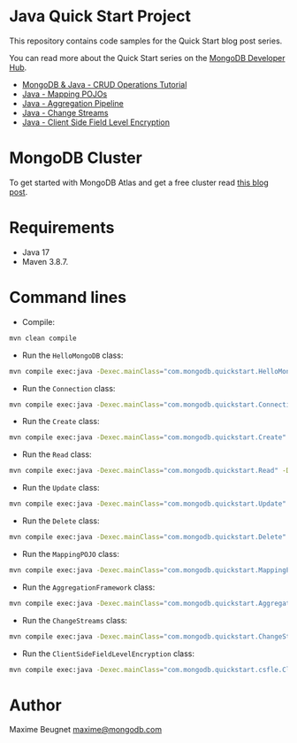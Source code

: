 # Java Quick Start Project

This repository contains code samples for the Quick Start blog post series.

You can read more about the Quick Start series on the [MongoDB Developer Hub](https://developer.mongodb.com/learn/).

- [MongoDB & Java - CRUD Operations Tutorial](https://developer.mongodb.com/quickstart/java-setup-crud-operations)
- [Java - Mapping POJOs](https://developer.mongodb.com/quickstart/java-mapping-pojos)
- [Java - Aggregation Pipeline](https://developer.mongodb.com/quickstart/java-aggregation-pipeline)
- [Java - Change Streams](https://developer.mongodb.com/quickstart/java-change-streams)
- [Java - Client Side Field Level Encryption](https://developer.mongodb.com/quickstart/java-client-side-field-level-encryption/)

# MongoDB Cluster

To get started with MongoDB Atlas and get a free cluster read [this blog post](https://developer.mongodb.com/quickstart/free-atlas-cluster).

# Requirements

- Java 17
- Maven 3.8.7.

# Command lines

- Compile: 

```sh
mvn clean compile
```

- Run the `HelloMongoDB` class: 

```sh
mvn compile exec:java -Dexec.mainClass="com.mongodb.quickstart.HelloMongoDB" -Dexec.cleanupDaemonThreads=false
```
- Run the `Connection` class: 

```sh
mvn compile exec:java -Dexec.mainClass="com.mongodb.quickstart.Connection" -Dmongodb.uri="mongodb+srv://USERNAME:PASSWORD@cluster0-abcde.mongodb.net/test?w=majority" -Dexec.cleanupDaemonThreads=false
```

- Run the `Create` class:

```sh
mvn compile exec:java -Dexec.mainClass="com.mongodb.quickstart.Create" -Dmongodb.uri="mongodb+srv://USERNAME:PASSWORD@cluster0-abcde.mongodb.net/test?w=majority" -Dexec.cleanupDaemonThreads=false
```

- Run the `Read` class:

```sh
mvn compile exec:java -Dexec.mainClass="com.mongodb.quickstart.Read" -Dmongodb.uri="mongodb+srv://USERNAME:PASSWORD@cluster0-abcde.mongodb.net/test?w=majority" -Dexec.cleanupDaemonThreads=false
```

- Run the `Update` class:

```sh
mvn compile exec:java -Dexec.mainClass="com.mongodb.quickstart.Update" -Dmongodb.uri="mongodb+srv://USERNAME:PASSWORD@cluster0-abcde.mongodb.net/test?w=majority" -Dexec.cleanupDaemonThreads=false
```

- Run the `Delete` class:

```sh
mvn compile exec:java -Dexec.mainClass="com.mongodb.quickstart.Delete" -Dmongodb.uri="mongodb+srv://USERNAME:PASSWORD@cluster0-abcde.mongodb.net/test?w=majority" -Dexec.cleanupDaemonThreads=false
```

- Run the `MappingPOJO` class:

```sh
mvn compile exec:java -Dexec.mainClass="com.mongodb.quickstart.MappingPOJO" -Dmongodb.uri="mongodb+srv://USERNAME:PASSWORD@cluster0-abcde.mongodb.net/test?w=majority" -Dexec.cleanupDaemonThreads=false
```

- Run the `AggregationFramework` class:

```sh
mvn compile exec:java -Dexec.mainClass="com.mongodb.quickstart.AggregationFramework" -Dmongodb.uri="mongodb+srv://USERNAME:PASSWORD@cluster0-abcde.mongodb.net/test?w=majority" -Dexec.cleanupDaemonThreads=false
```

- Run the `ChangeStreams` class:

```sh
mvn compile exec:java -Dexec.mainClass="com.mongodb.quickstart.ChangeStreams" -Dmongodb.uri="mongodb+srv://USERNAME:PASSWORD@cluster0-abcde.mongodb.net/test?w=majority" -Dexec.cleanupDaemonThreads=false
```

- Run the `ClientSideFieldLevelEncryption` class:
```sh
mvn compile exec:java -Dexec.mainClass="com.mongodb.quickstart.csfle.ClientSideFieldLevelEncryption" -Dmongodb.uri="mongodb+srv://USERNAME:PASSWORD@cluster0-abcde.mongodb.net/test?w=majority" -Dexec.cleanupDaemonThreads=false
```

# Author

Maxime Beugnet <maxime@mongodb.com>
